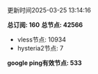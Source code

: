 更新时间2025-03-25 13:14:16

**总订阅: 160**
**总节点: 42566**
- vless节点: 10934
- hysteria2节点: 7

**google ping有效节点: 533**
